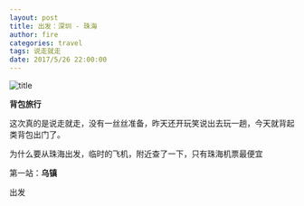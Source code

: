 ```yaml
---
layout: post
title: 出发：深圳 - 珠海
author: fire
categories: travel 
tags: 说走就走
date: 2017/5/26 22:00:00
---
```


![title](https://image.sideproject.cn/titlex/titlex_071.jpg)

**背包旅行**

这次真的是说走就走，没有一丝丝准备，昨天还开玩笑说出去玩一趟，今天就背起类背包出门了。

为什么要从珠海出发，临时的飞机，附近查了一下，只有珠海机票最便宜

第一站：**乌镇**

出发


